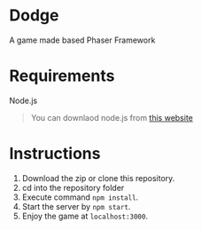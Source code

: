 # Dodge
A game made based Phaser Framework
# Requirements
Node.js
> You can downlaod node.js from [this website](https://nodejs.org/en/download/)
# Instructions
1. Download the zip or clone this repository.
2. cd into the repository folder
3. Execute command `npm install`.
4. Start the server by `npm start`.
5. Enjoy the game at `localhost:3000`.

